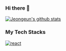 ### Hi there 👋
[![Jeongeun's github stats](https://github-readme-stats.vercel.app/api?username=Jeongeun-Choi&hide=stars&show_icons=true&theme=dracula)](https://github.com/anuraghazra/github-readme-stats)

### My Tech Stacks
[![react](https://img.shields.io/badge/react-17.0.1-#61DAFB?style=flat&logo=React&logoColor=#61DAFB)](https://github.com/Jeongeun-Choi/Jeongeun-Choi)
<!--
**Jeongeun-Choi/Jeongeun-Choi** is a ✨ _special_ ✨ repository because its `README.md` (this file) appears on your GitHub profile.

Here are some ideas to get you started:

- 🔭 I’m currently working on ...
- 🌱 I’m currently learning ...
- 👯 I’m looking to collaborate on ...
- 🤔 I’m looking for help with ...
- 💬 Ask me about ...
- 📫 How to reach me: ...
- 😄 Pronouns: ...
- ⚡ Fun fact: ...
-->
